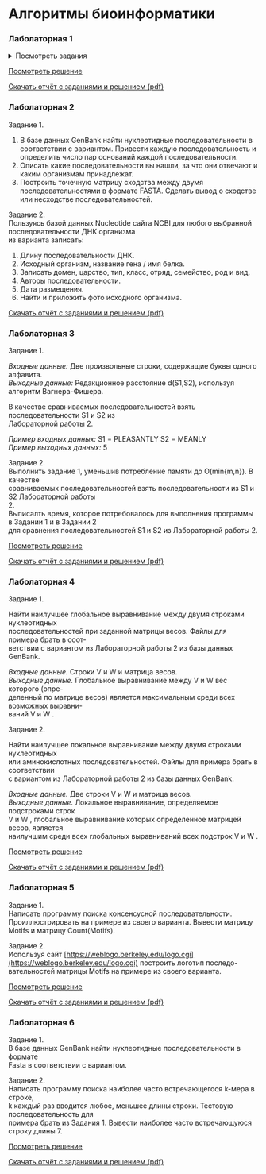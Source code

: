 # Алгоритмы биоинформатики 

### Лаболаторная 1

<details>
<summary>Посмотреть задания</summary>

![image](https://github.com/user-attachments/assets/7a6a0258-6e0b-4ed9-9c45-ed916f0d954a)
![image](https://github.com/user-attachments/assets/b527d0d2-31ea-4e33-a42f-445e3c953298)
![image](https://github.com/user-attachments/assets/f295711a-4015-44bb-809f-f7a5da67b6e5)
![image](https://github.com/user-attachments/assets/69e31b2d-07e7-48b9-b9f9-980f57825006)
![image](https://github.com/user-attachments/assets/8173b415-d1e0-46fc-bbcc-06f0ed3c5467)

</details>

[Посмотреть решение](https://github.com/NIOHOMY/Bioinformatic_Algorithms_8_semester/tree/lab1)

[Скачать отчёт с заданиями и решением (pdf)](https://github.com/user-attachments/files/19410477/_.01_._62_.pdf)

### Лаболаторная 2

Задание 1. <br/>
1. В базе данных GenBank найти нуклеотидные последовательности в соответствии с вариантом. 
Привести каждую последовательность и определить число пар оснований каждой последовательности. 
2. Описать какие последовательности вы нашли, за что они отвечают и каким организмам принадлежат.
3. Построить точечную матрицу сходства между двумя последовательностями в формате FASTA. Сделать
вывод о сходстве или несходстве последовательностей.

Задание 2. <br/>
Пользуясь базой данных Nucleotide сайта NCBI для любого выбранной последовательности ДНК организма <br/>
из варианта записать: <br/>
1. Длину последовательности ДНК.
2. Исходный организм, название гена / имя белка.
3. Записать домен, царство, тип, класс, отряд, семейство, род и вид.
4. Авторы последовательности.
5. Дата размещения.
6. Найти и приложить фото исходного организма.

[Скачать отчёт с заданиями и решением (pdf)](https://github.com/user-attachments/files/19410461/_.02_._62_.pdf)

### Лаболаторная 3

Задание 1. <br/>

*Входные данные:* Две произвольные строки, содержащие буквы одного алфавита. <br/>
*Выходные данные:* Редакционное расстояние d(S1,S2), используя алгоритм Вагнера-Фишера. <br/>

В качестве сравниваемых последовательностей взять последовательности S1 и S2 из <br/>
Лабораторной работы 2. <br/>

*Пример входных данных:* S1 = PLEASANTLY S2 = MEANLY <br/>
*Пример выходных данных:* 5 <br/>

Задание 2.  <br/>
Выполнить задание 1, уменьшив потребление памяти до O(min{m,n}). В качестве <br/>
сравниваемых последовательностей взять последовательности из S1 и S2 Лабораторной работы <br/>
2. <br/>
Выписалть время, которое потребовалось для выполнения программы в Задании 1 и в Задании 2 <br/>
для сравнения последовательностей S1 и S2 из Лабораторной работы 2. <br/>


[Посмотреть решение](https://github.com/NIOHOMY/Bioinformatic_Algorithms_8_semester/tree/lab3)

[Скачать отчёт с заданиями и решением (pdf)](https://github.com/user-attachments/files/19410472/_.03_._62_.pdf)

### Лаболаторная 4

Задание 1. <br/>

Найти наилучшее глобальное выравнивание между двумя строками нуклеотидных <br/>
последовательностей при заданной матрицы весов. Файлы для примера брать в соот- <br/>
ветствии с вариантом из Лабораторной работы 2 из базы данных GenBank. <br/>

*Входные данные.* Строки V и W и матрица весов. <br/>
*Выходные данные.* Глобальное выравнивание между V и W вес которого (опре- <br/>
деленный по матрице весов) является максимальным среди всех возможных выравни- <br/>
ваний V и W . <br/>

Задание 2. <br/>

Найти наилучшее локальное выравнивание между двумя строками нуклеотидных <br/>
или аминокислотных последовательностей. Файлы для примера брать в соответствии <br/>
с вариантом из Лабораторной работы 2 из базы данных GenBank. <br/>

*Входные данные.* Две строки V и W и матрица весов. <br/>
*Выходные данные.* Локальное выравнивание, определяемое подстроками строк <br/>
V и W , глобальное выравнивание которых определенное матрицей весов, является <br/>
наилучшим среди всех глобальных выравниваний всех подстрок V и W . <br/>

[Посмотреть решение](https://github.com/NIOHOMY/Bioinformatic_Algorithms_8_semester/tree/lab4)

[Скачать отчёт с заданиями и решением (pdf)](https://github.com/user-attachments/files/19410474/_.04_._62_.pdf)

### Лаболаторная 5

Задание 1.  <br/>
Написать программу поиска консенсусной последовательности. <br/>
Проиллюстрировать на примере из своего варианта. Вывести матрицу Motifs и матрицу Count(Motifs). <br/>

Задание 2.  <br/>
Используя сайт [https://weblogo.berkeley.edu/logo.cgi](https://weblogo.berkeley.edu/logo.cgi) построить логотип последо- <br/>
вательностей матрицы Motifs на примере из своего варианта. <br/>

[Посмотреть решение](https://github.com/NIOHOMY/Bioinformatic_Algorithms_8_semester/tree/lab5)

[Скачать отчёт с заданиями и решением (pdf)](https://github.com/user-attachments/files/19493526/_.05_._62_.pdf)

### Лаболаторная 6

Задание 1. <br/>
В базе данных GenBank найти нуклеотидные последовательности в формате <br/>
Fasta в соответствии с вариантом. <br/>

Задание 2. <br/>
Написать программу поиска наиболее часто встречающегося k-мера в строке,  <br/>
k каждый раз вводится любое, меньшее длины строки. Тестовую последовательность для <br/>
примера брать из Задания 1. Вывести наиболее часто встречающуюся строку длины 7. <br/>

[Посмотреть решение](https://github.com/NIOHOMY/Bioinformatic_Algorithms_8_semester/tree/lab6)

[Скачать отчёт с заданиями и решением (pdf)](https://github.com/user-attachments/files/19493530/_.06_._62_.pdf)

